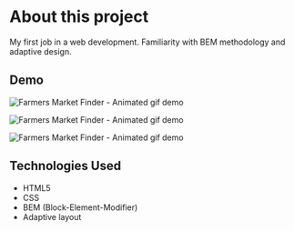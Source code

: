 # About this project

My first job in a web development. Familiarity with BEM methodology and adaptive design.

## Demo

![Farmers Market Finder - Animated gif demo](demo/demo-1.gif)

![Farmers Market Finder - Animated gif demo](demo/demo-2.gif)

![Farmers Market Finder - Animated gif demo](demo/demo-3.gif)

## Technologies Used

- HTML5
- CSS
- BEM (Block-Element-Modifier)
- Adaptive layout
